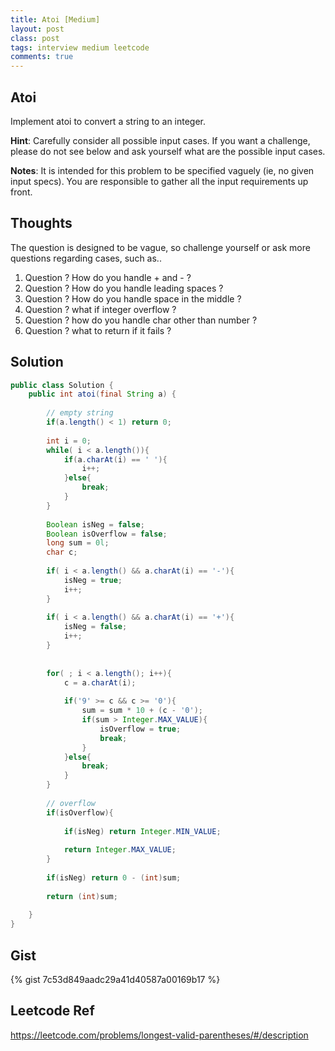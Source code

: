 ```yaml
---
title: Atoi [Medium]
layout: post
class: post
tags: interview medium leetcode
comments: true
---
```

## Atoi
Implement atoi to convert a string to an integer.

**Hint**: Carefully consider all possible input cases. If you want a challenge, please do not see below and ask yourself what are the possible input cases.

**Notes**: It is intended for this problem to be specified vaguely (ie, no given input specs). You are responsible to gather all the input requirements up front.

## Thoughts
The question is designed to be vague, so challenge yourself or ask more questions regarding cases, such as..

1. Question ? How do you handle + and - ?
2. Question ? How do you handle leading spaces ?
3. Question ? How do you handle space in the middle ?
4. Question ? what if integer overflow ?
5. Question ? how do you handle char other than number ?
6. Question ? what to return if it fails ?

## Solution
```java
public class Solution {
    public int atoi(final String a) {
        
        // empty string
        if(a.length() < 1) return 0;
        
        int i = 0;
        while( i < a.length()){
            if(a.charAt(i) == ' '){
                i++;
            }else{
                break;
            }
        }
        
        Boolean isNeg = false;
        Boolean isOverflow = false;
        long sum = 0l;
        char c;
        
        if( i < a.length() && a.charAt(i) == '-'){
            isNeg = true;
            i++;
        }
        
        if( i < a.length() && a.charAt(i) == '+'){
            isNeg = false;
            i++;
        }
        
        
        for( ; i < a.length(); i++){
            c = a.charAt(i);
            
            if('9' >= c && c >= '0'){
                sum = sum * 10 + (c - '0');
                if(sum > Integer.MAX_VALUE){
                    isOverflow = true;
                    break;
                }
            }else{
                break;
            }
        }
        
        // overflow
        if(isOverflow){
            
            if(isNeg) return Integer.MIN_VALUE;
            
            return Integer.MAX_VALUE;
        }
        
        if(isNeg) return 0 - (int)sum;
        
        return (int)sum;
        
    }
}
```
## Gist
{% gist 7c53d849aadc29a41d40587a00169b17 %}
## Leetcode Ref
https://leetcode.com/problems/longest-valid-parentheses/#/description
